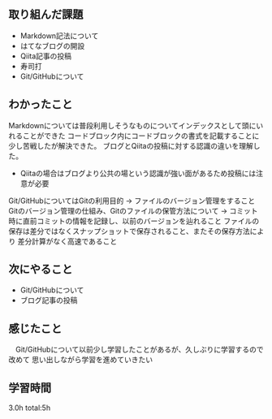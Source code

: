 ## 取り組んだ課題
* Markdown記法について
* はてなブログの開設
* Qiita記事の投稿
* 寿司打
* Git/GitHubについて

## わかったこと
 Markdownについては普段利用しそうなものについてインデックスとして頭にいれることができた
 コードブロック内にコードブロックの書式を記載することに少し苦戦したが解決できた。
 ブログとQiitaの投稿に対する認識の違いを理解した。
  * Qiitaの場合はブログより公共の場という認識が強い面があるため投稿には注意が必要

 Git/GitHubについてはGitの利用目的 → ファイルのバージョン管理をすること
 Gitのバージョン管理の仕組み、Gitのファイルの保管方法について
 → コミット時に直前コミットの情報を記録し、以前のバージョンを辿れること
   ファイルの保存は差分ではなくスナップショットで保存されること、またその保存方法により
   差分計算がなく高速であること
  
## 次にやること
  * Git/GitHubについて
  * ブログ記事の投稿
## 感じたこと
 　Git/GitHubについて以前少し学習したことがあるが、久しぶりに学習するので改めて
   思い出しながら学習を進めていきたい
## 学習時間
  3.0h
  total:5h
